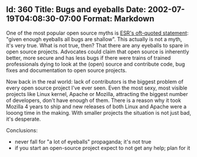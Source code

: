Id: 360
Title: Bugs and eyeballs
Date: 2002-07-19T04:08:30-07:00
Format: Markdown
--------------
One of the most popular open source myths is [ESR's oft-quoted
statement](http://www.tuxedo.org/~esr/writings/cathedral-bazaar/cathedral-bazaar/x147.html):
"given enough eyeballs all bugs are shallow". This actually is not a
myth, it's very true. What is not true, then? That there are any
eyeballs to spare in open source projects. Advocates could claim that
open source is inherently better, more secure and has less bugs if there
were trains of trained professionals dying to look at the (open) source
and contribute code, bug fixes and documentation to open source
projects.

Now back in the real world: lack of contributors is the biggest problem
of every open source project I've ever seen. Even the most sexy, most
visible projects like Linux kernel, Apache or Mozilla, attracting the
biggest number of developers, don't have enough of them. There is a
reason why it took Mozilla 4 years to ship and new releases of both
Linux and Apache were a looong time in the making. With smaller projects
the situation is not just bad, it's desperate.

Conclusions:

-   never fall for "a lot of eyeballs" propaganda; it's not true
-   if you start an open-source project expect to not get any help; plan
    for it


